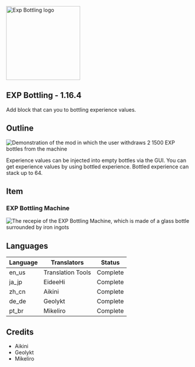 <img src="https://app.box.com/shared/static/nkf60gaxe5frw4vv4q99888mkhovpnp2.png" width="200" alt="Exp Bottling logo"/>

## EXP Bottling - 1.16.4 ##
Add block that can you to bottling experience values.

## Outline ##
<img src="https://app.box.com/shared/static/i9ta93cufusw715quaie0utf61ug9tqw.gif" alt="Demonstration of the mod in which the user withdraws 2 1500 EXP bottles from the machine" />

Experience values can be injected into empty bottles via the GUI.
You can get experience values by using bottled experience.
Bottled experience can stack up to 64.

## Item ##
### EXP Bottling Machine ###
<img src="https://app.box.com/shared/static/bha40tcehsbgl82m74hs0b1ymnsbooev.png" alt="The recepie of the EXP Bottling Machine, which is made of a glass bottle surrounded by iron ingots">

## Languages ##
|Language|Translators|Status|
|--------|-----------|------|
|en_us|Translation Tools|Complete|
|ja_jp|EideeHi|Complete|
|zh_cn|Aikini|Complete|
|de_de|Geolykt|Complete|
|pt_br|Mikeliro|Complete|

## Credits ##
- Aikini
- Geolykt
- Mikeliro
